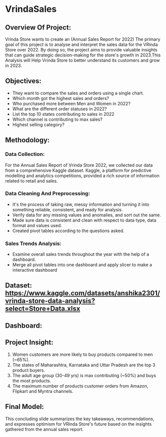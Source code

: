 # VrindaSales
## Overview Of Project:
Vrinda Store wants to create an (Annual Sales Report for 2022)
The primary goal of this project is to analyse and interpret the sales data for the VRinda Store over 2022. By doing so, the project aims to provide valuable insights that can guide strategic decision-making for the store's growth in 2023.This Analysis will Help Vrinda Store to better understand its customers and grow in 2023.
## Objectives:
- They want to compare the sales and orders using a single chart.
- Which month got the highest sales and orders?
- Who purchased more between Men and Women in 2022?
- What are the different order statuses in 2022?
- List the top 10 states contributing to sales in 2022 
- Which channel is contributing to max sales?
- Highest selling category?   
## Methodology:
### Data Collection: 
For the Annual Sales Report of Vrinda Store 2022, we collected our data from a comprehensive Kaggle dataset. Kaggle, a platform for predictive modelling and analytics competitions, provided a rich source of information related to retail and sales.
### Data Cleaning And Preprocessing: 
- It's the process of taking raw, messy information and turning it into something reliable, consistent, and ready for analysis. 
- Verify data for any missing values and anomalies, and sort out the same.
- Made sure data is consistent and clean with respect to data type, data format and values used.
- Created pivot tables according to the questions asked.
### Sales Trends Analysis:
- Examine overall sales trends throughout the year with the help of a dashboard.
- Merge all pivot tables into one dashboard and apply slicer to make a interactive dashboard 
## Dataset: https://www.kaggle.com/datasets/anshika2301/vrinda-store-data-analysis?select=Store+Data.xlsx
## Dashboard:


## Project Insight:
1. Women customers are more likely to buy products compared to men (~65%).
2. The states of Maharashtra, Karnataka and Uttar Pradesh are the top 3 product buyers.
3. The adult age group (30-49 yrs) is max contributing (~50%) and buys the most products.
4. The maximum number of products customer orders from Amazon, Flipkart and Myntra channels.  
  
## Final Model:
This concluding slide summarizes the key takeaways, recommendations, and expresses optimism for VRinda Store's future based on the insights gathered from the annual sales report.
